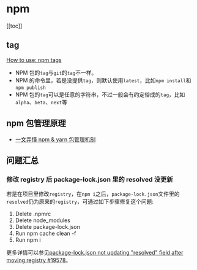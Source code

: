 # npm

[[toc]]

## tag

[How to use: npm tags](https://dev.to/andywer/how-to-use-npm-tags-4lla)

- NPM 包的`tag`与`git`的`tag`不一样。
- NPM 的命令里，若是没提供`tag`，则默认使用`latest`，比如`npm install`和`npm publish`
- NPM 包的`tag`可以是任意的字符串，不过一般会有约定俗成的`tag`，比如`alpha`、`beta`、`next`等

## npm 包管理原理

- [一文弄懂 npm & yarn 包管理机制](https://jishuin.proginn.com/p/763bfbd655cc)

## 问题汇总

### 修改 registry 后 package-lock.json 里的 resolved 没更新

若是在项目里修改`registry`，在`npm i`之后，`package-lock.json`文件里的`resolved`仍为原来的`registry`，可通过如下步骤修复这个问题:

1. Delete .npmrc
2. Delete node_modules
3. Delete package-lock.json
4. Run npm cache clean -f
5. Run npm i

更多详情可以参见[package-lock.json not updating "resolved" field after moving registry #19578](https://github.com/npm/npm/issues/19578#issuecomment-386428859)。
